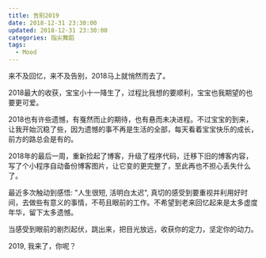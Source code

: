 ```yaml
---
title: 告别2019
date: 2018-12-31 23:30:00
updated: 2018-12-31 23:30:00
categories: 指尖舞蹈
tags:
  - Mood
---
```


来不及回忆，来不及告别，2018马上就悄然而去了。

<!-- more -->

2018最大的收获，宝宝小十一降生了，过程比我想的要顺利，宝宝也我期望的也要更可爱。

2018也有许些遗憾，有戛然而止的期待，也有悬而未决进程。不过宝宝的到来，让我开始沉稳了些，因为遗憾的事不再是生活的全部，每天看着宝宝快乐的成长，前方的路总会是有的。

2018年的最后一周，重新捡起了博客，升级了程序代码，迁移下旧的博客内容，写了个小程序自动备份博客图片，让它变的更完整了，至此再也不担心丢失什么了。

最近多次触动到感悟: "人生很短, 活明白太迟", 真切的感受到要重视并利用好时间，去做些有意义的事情，不苟且眼前的工作。不希望到老来回忆起来是太多虚度年华，留下太多遗憾。

当感受到眼前的剧烈起伏，跳出来，把目光放远，收获你的定力，坚定你的动力。

2019, 我来了，你呢？
